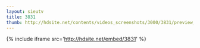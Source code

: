 ```yaml
---
layout: sieutv
title: 3831
thumb: http://hdsite.net/contents/videos_screenshots/3000/3831/preview_360p.mp4.jpg
---
```

{% include iframe src='http://hdsite.net/embed/3831' %}
 

